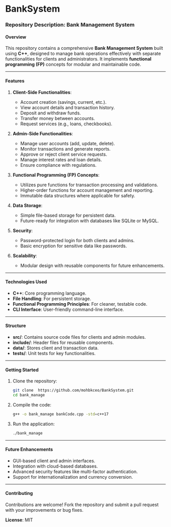 # BankSystem

### Repository Description: **Bank Management System**

#### Overview  
This repository contains a comprehensive **Bank Management System** built using **C++**, designed to manage bank operations effectively with separate functionalities for clients and administrators. It implements **functional programming (FP)** concepts for modular and maintainable code.

---

#### Features  
1. **Client-Side Functionalities**:
   - Account creation (savings, current, etc.).
   - View account details and transaction history.
   - Deposit and withdraw funds.
   - Transfer money between accounts.
   - Request services (e.g., loans, checkbooks).

2. **Admin-Side Functionalities**:
   - Manage user accounts (add, update, delete).
   - Monitor transactions and generate reports.
   - Approve or reject client service requests.
   - Manage interest rates and loan details.
   - Ensure compliance with regulations.

3. **Functional Programming (FP) Concepts**:
   - Utilizes pure functions for transaction processing and validations.
   - Higher-order functions for account management and reporting.
   - Immutable data structures where applicable for safety.

4. **Data Storage**:
   - Simple file-based storage for persistent data.
   - Future-ready for integration with databases like SQLite or MySQL.

5. **Security**:
   - Password-protected login for both clients and admins.
   - Basic encryption for sensitive data like passwords.

6. **Scalability**:
   - Modular design with reusable components for future enhancements.

---

#### Technologies Used  
- **C++**: Core programming language.
- **File Handling**: For persistent storage.
- **Functional Programming Principles**: For cleaner, testable code.
- **CLI Interface**: User-friendly command-line interface.

---

#### Structure  
- **src/**: Contains source code files for clients and admin modules.  
- **include/**: Header files for reusable components.  
- **data/**: Stores client and transaction data.  
- **tests/**: Unit tests for key functionalities.  

---

#### Getting Started  
1. Clone the repository:  
   ```bash
   git clone  https://github.com/mohbkceo/BankSystem.git
   cd bank_manage
   ```
2. Compile the code:  
   ```bash
   g++ -o bank_manage bankCode.cpp -std=c++17
   ```
3. Run the application:  
   ```bash
   ./bank_manage
   ```

---

#### Future Enhancements  
- GUI-based client and admin interfaces.  
- Integration with cloud-based databases.  
- Advanced security features like multi-factor authentication.  
- Support for internationalization and currency conversion.  

---

#### Contributing  
Contributions are welcome! Fork the repository and submit a pull request with your improvements or bug fixes.  

**License**: MIT  

